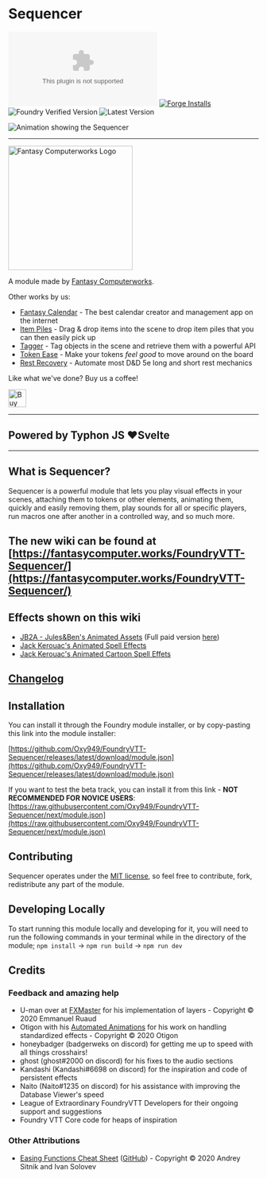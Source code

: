 # Sequencer

![Latest Release Download Count](https://img.shields.io/github/downloads/Oxy949/FoundryVTT-Sequencer/latest/module.zip?color=2b82fc&label=DOWNLOADS&style=for-the-badge) [![Forge Installs](https://img.shields.io/badge/dynamic/json?label=Forge%20Installs&query=package.installs&suffix=%25&url=https%3A%2F%2Fforge-vtt.com%2Fapi%2Fbazaar%2Fpackage%2Fsequencer&colorB=006400&style=for-the-badge)](https://forge-vtt.com/bazaar#package=sequencer) ![Foundry Verified Version](https://img.shields.io/badge/dynamic/json.svg?url=https%3A%2F%2Fgithub.com%2FOxy949%2FFoundryVTT-Sequencer%2Freleases%2Flatest%2Fdownload%2Fmodule.json&label=Foundry%20Verified%20Version&query=$.compatibility.verified&colorB=orange&style=for-the-badge) ![Latest Version](https://img.shields.io/badge/dynamic/json.svg?url=https%3A%2F%2Fgithub.com%2FOxy949%2FFoundryVTT-Sequencer%2Freleases%2Flatest%2Fdownload%2Fmodule.json&label=Latest%20Release&prefix=v&query=$.version&colorB=red&style=for-the-badge)

![Animation showing the Sequencer](docs/images/Animation2.gif)

---

<img src="https://app.fantasy-calendar.com/resources/computerworks-logo-full.png" alt="Fantasy Computerworks Logo" style="width:250px;"/>

A module made by [Fantasy Computerworks](http://fantasycomputer.works/).

Other works by us:
- [Fantasy Calendar](https://app.fantasy-calendar.com) - The best calendar creator and management app on the internet
- [Item Piles](https://foundryvtt.com/packages/item-piles) - Drag & drop items into the scene to drop item piles that you can then easily pick up
- [Tagger](https://foundryvtt.com/packages/tagger) - Tag objects in the scene and retrieve them with a powerful API
- [Token Ease](https://foundryvtt.com/packages/token-ease) - Make your tokens _feel good_ to move around on the board
- [Rest Recovery](https://foundryvtt.com/packages/rest-recovery) - Automate most D&D 5e long and short rest mechanics

Like what we've done? Buy us a coffee!

<a href='https://ko-fi.com/H2H2LCCQ' target='_blank'><img height='36' style='border:0px;height:36px;' src='https://cdn.ko-fi.com/cdn/kofi1.png?v=3' border='0' alt='Buy Me a Coffee at ko-fi.com' /></a>

---

## Powered by Typhon JS ❤️Svelte

---

## What is Sequencer?

Sequencer is a powerful module that lets you play visual effects in your scenes, attaching them to tokens or other elements, animating them, quickly and easily removing them, play sounds for all or specific players, run macros one after another in a controlled way, and so much more.

## The new wiki can be found at [https://fantasycomputer.works/FoundryVTT-Sequencer/](https://fantasycomputer.works/FoundryVTT-Sequencer/)

## Effects shown on this wiki
* [JB2A - Jules&Ben's Animated Assets](https://foundryvtt.com/packages/JB2A_DnD5e) (Full paid version [here](https://www.patreon.com/JB2A))
* [Jack Kerouac's Animated Spell Effects](https://foundryvtt.com/packages/animated-spell-effects)
* [Jack Kerouac's Animated Cartoon Spell Effets](https://foundryvtt.com/packages/animated-spell-effects-cartoon)

## [Changelog](docs/changelog.md)

## Installation

You can install it through the Foundry module installer, or by copy-pasting this link into the module installer:

[https://github.com/Oxy949/FoundryVTT-Sequencer/releases/latest/download/module.json](https://github.com/Oxy949/FoundryVTT-Sequencer/releases/latest/download/module.json)

If you want to test the beta track, you can install it from this link - **NOT RECOMMENDED FOR NOVICE USERS**:
[https://raw.githubusercontent.com/Oxy949/FoundryVTT-Sequencer/next/module.json](https://raw.githubusercontent.com/Oxy949/FoundryVTT-Sequencer/next/module.json)

## Contributing

Sequencer operates under the [MIT license](https://opensource.org/license/mit/), so feel free to contribute, fork, redistribute any part of the module.

## Developing Locally

To start running this module locally and developing for it, you will need to run the following commands in your terminal while in the directory of the module; `npm install` -> `npm run build` -> `npm run dev` 

## Credits
### Feedback and amazing help
* U-man over at [FXMaster](https://gitlab.com/mesfoliesludiques/foundryvtt-fxmaster) for his implementation of layers - Copyright © 2020 Emmanuel Ruaud
* Otigon with his [Automated Animations](https://github.com/otigon/automated-jb2a-animations) for his work on handling standardized effects - Copyright © 2020 Otigon
* honeybadger (badgerweks on discord) for getting me up to speed with all things crosshairs!
* ghost (ghost#2000 on discord) for his fixes to the audio sections
* Kandashi (Kandashi#6698 on discord) for the inspiration and code of persistent effects
* Naito (Naito#1235 on discord) for his assistance with improving the Database Viewer's speed
* League of Extraordinary FoundryVTT Developers for their ongoing support and suggestions
* Foundry VTT Core code for heaps of inspiration

### Other Attributions
- [Easing Functions Cheat Sheet](https://easings.net/) ([GitHub](https://github.com/ai/easings.net)) - Copyright © 2020 Andrey Sitnik and Ivan Solovev

